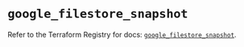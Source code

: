 # `google_filestore_snapshot`

Refer to the Terraform Registry for docs: [`google_filestore_snapshot`](https://registry.terraform.io/providers/hashicorp/google-beta/5.25.0/docs/resources/google_filestore_snapshot).
